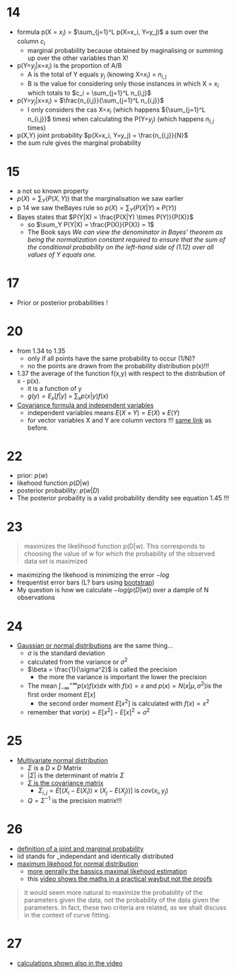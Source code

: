 # 14
* formula p(X = $x_i$) = $\sum_{j=1}^L p(X=x_i, Y=y_j)$ a sum over the column $c_i$
  * marginal probability because obtained by maginalising or summing up over the other variables than X!
* p(Y=$y_j$|x=$x_i$) is the proportion of A/B
  * A is the total of Y equals $y_j$ (knowing X=$x_i$) = $n_{i,j}$
  * B is the value for considering only those instances in which X = $x_i$ which totals to $c_i = \sum_{j=1}^L n_{i,j}$ 
* p(Y=$y_j$|x=$x_i$) = $\frac{n_{i,j}}{\sum_{j=1}^L n_{i,j}}$ 
  * I only considers the cas X=$x_i$ (which happens ${\sum_{j=1}^L n_{i,j}}$ times) when calculating the P(Y=$y_j$) (which happens $n_{i,j}$ times)
* p(X,Y) joint probability $p(X=x_i, Y=y_j) = \frac{n_{i,j}}{N}$
* the sum rule gives the marginal probability
# 15
* a not so known property
* $p(X) = \sum_Y(P(X,Y))$ that the marginalisation we saw earlier
* p 14 we saw theBayes rule so $p(X) = \sum_Y(P(X|Y) \times P(Y))$
* Bayes states that $P(Y|X) = \frac{P(X|Y) \times P(Y)}{P(X)}$
  * so $\sum_Y P(Y|X) = \frac{P(X)}{P(X)} = 1$
  * The Book says *We can view the denominator in Bayes’ theorem as being the normalization constant required to ensure that the sum of the conditional probability on the left-hand side of (1.12) over all values of Y equals one.*

# 17
* Prior or posterior probabilities !
# 20
* from 1.34 to 1.35 
  * only if all points have the same probability to occur (1/N)?
  * no the points are drawn from the probability distribution p(x)!!!
* 1.37 the average of the function f(x,y) with respect to the distribution of x - p(x).
  * it is a function of y
  * $g(y) = E_x[f|y]$ = $\sum_{x}p(x|y)f(x)$
* [Covariance formula and independent variables](https://en.wikipedia.org/wiki/Covariance)
  * independent variables means $E(X \times Y) = E(X) \times E(Y)$
  * for vector variables X and Y are column vectors !!! [same link](https://en.wikipedia.org/wiki/Covariance) as before.
# 22
* prior: $p(w)$
* likehood function $p(D|w)$
* posterior probability: $p(w|D)$
* The posterior probaility is a valid probability dendity see equation 1.45 !!!
# 23
> maximizes the likelihood function p(D|w). This corresponds to
> choosing the value of w for which the probability of the observed data set is maximized
* maximizing the likehood is minimizing the error $-log$
* frequentist error bars (L? bars using [bootstrap](https://en.wikipedia.org/wiki/Bootstrapping_(statistics)))
* My question is how we calculate $-log(p(D|w))$ over a dample of N observations

# 24
* [Gaussian or normal distributions](https://en.wikipedia.org/wiki/Normal_distribution) are the same thing...
  * $\sigma$ is the standard deviation
  * calculated from the variance or $\sigma^2$
  * $\beta = \frac{1}{\sigma^2}$ is called the precision
    * the more the variance is important the lower the precision 
  * The mean $\int_{-\infty}^{+\infty} p(x) f(x) dx$ with $f(x) = x$ and $p(x) = N(x|\mu, \sigma^2)$is the first order moment $E[x]$
    * the second order moment $E[x^2]$ is calculated with $f(x) = x^2$
  * remember that $var(x) = E[x^2] - E[x]^2 = \sigma^2$  
# 25 
* [Multivariate normal distribution](https://en.wikipedia.org/wiki/Multivariate_normal_distribution)
  * $\Sigma$ is a $D \times D$ Matrix
  * $|\Sigma|$ is the determinant of matrix $\Sigma$
  * [$\Sigma$ is the covariance matrix](https://en.wikipedia.org/wiki/Multivariate_normal_distribution)
    * $\Sigma_{i,j} = E[(X_i - E(X_i)) \times (X_j - E(X_j))]$ is $cov(x_i, y_j)$ 
  * $Q = \Sigma^{-1}$ is the precision matrix!!!
# 26
* [definition of a joint and marginal probability](https://machinelearningmastery.com/joint-marginal-and-conditional-probability-for-machine-learning/)
* iid stands for _independant and identically distributed
* [maximum likehood for normal distribution](https://www.statlect.com/fundamentals-of-statistics/normal-distribution-maximum-likelihood)
  * [more genrally the bassics maximal likehood estimation](https://www.statlect.com/fundamentals-of-statistics/maximum-likelihood)
  * this [video shows the maths in a practical waybut not the proofs](https://www.youtube.com/watch?v=Dn6b9fCIUpM)
> it would seem more natural to maximize the probability of the parameters given the data,
> not the probability of the data given the parameters.
> In fact, these two criteria are related, as we shall discuss in the context of curve fitting.
# 27 
* [calculations shown also in the video](https://www.youtube.com/watch?v=Dn6b9fCIUpM)

>
>